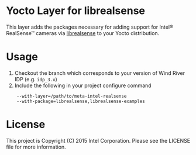 Yocto Layer for librealsense
============================
This layer adds the packages necessary for adding support for Intel® RealSense™ cameras via [librealsense](https://github.com/IntelRealSense/librealsense) to your Yocto distribution.

Usage
=====
1. Checkout the branch which corresponds to your version of Wind River IDP (e.g. `idp_3.x`)
2. Include the following in your project configure command
```bitbake
    --with-layer=/path/to/meta-intel-realsense
    --with-package=librealsense,librealsense-examples
```

License
=======
This project is Copyright (C) 2015 Intel Corporation. Please see the LICENSE file for more information.
